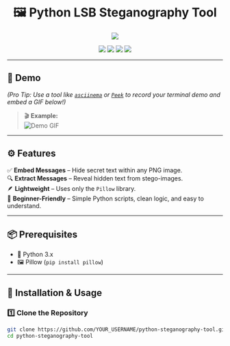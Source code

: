 
<h1 align="center">🖼️ Python LSB Steganography Tool</h1>

<p align="center">
  <img src="https://readme-typing-svg.herokuapp.com?font=Fira+Code&size=25&color=00FF99&center=true&vCenter=true&width=650&lines=🔐+Hide+Secrets+Inside+Images!;🧠+Simple+Yet+Powerful+Python+LSB+Steganography;💬+Encode+and+Decode+Hidden+Messages" />
</p>

<p align="center">
  <img src="https://img.shields.io/badge/Python-3.8+-blue?logo=python" />
  <img src="https://img.shields.io/badge/License-MIT-green.svg" />
  <img src="https://img.shields.io/badge/Status-Stable-success" />
  <img src="https://img.shields.io/github/last-commit/YOUR_USERNAME/python-steganography-tool?logo=github" />
</p>

---

## 🎥 Demo
*(Pro Tip: Use a tool like [`asciinema`](https://asciinema.org/) or [`Peek`](https://github.com/phw/peek) to record your terminal demo and embed a GIF below!)*

> 🎬 **Example:**  
> ![Demo GIF](demo.gif)

---

## ⚙️ Features

✅ **Embed Messages** – Hide secret text within any PNG image.  
🔍 **Extract Messages** – Reveal hidden text from stego-images.  
🪶 **Lightweight** – Uses only the `Pillow` library.  
🧩 **Beginner-Friendly** – Simple Python scripts, clean logic, and easy to understand.

---

## 📦 Prerequisites

- 🐍 Python 3.x  
- 🖼️ Pillow (`pip install pillow`)

---

## 🚀 Installation & Usage

### 1️⃣ Clone the Repository
```bash
git clone https://github.com/YOUR_USERNAME/python-steganography-tool.git
cd python-steganography-tool
